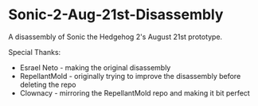 # Sonic-2-Aug-21st-Disassembly
A disassembly of Sonic the Hedgehog 2's August 21st prototype.

Special Thanks:
- Esrael Neto - making the original disassembly
- RepellantMold - originally trying to improve the disassembly before deleting the repo
- Clownacy - mirroring the RepellantMold repo and making it bit perfect
